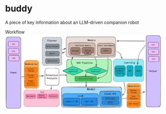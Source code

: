 # buddy
A piece of key information about an LLM-driven companion robot

Workflow
![Image Description](./files/Buddy.png)